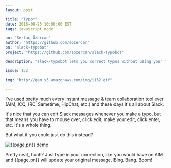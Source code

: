 ```yaml
---
layout: post

title: "Typo*"
date: 2016-08-25 10:00:00 EST
tags: javascript node

an: "Sertaç Özercan"
author: "https://github.com/sozercan"
pn: "slack-typobot"
project: "https://github.com/sozercan/slack-typobot"

description: "slack-typobot lets you correct typos without using your mouse."

issue: 152

img: "http://gam.s3.amazonaws.com/img/i152.gif"

---
```


I've used pretty much every instant message & team collaboration tool ever (AIM, ICQ, IRC,  Sametime, HipChat, etc.) and these days it's all about Slack.

It's nice that you can edit Slack messages whenever you make a typo, but that means you have to mouse over, click edit, make your edit, click enter, etc. It's a whole thing.

But what if you could just do this instead?

<a href="{{page.img}}" title="{{page.pn}} demo"><img src="{{page.img}}" alt="{{page.pn}} demo" class="demo"/></a>

Pretty neat, hunh? Just type in your correction, like you would have on AIM and [{{page.pn}}]({{page.project}}) will update your original message. Bing. Bang. Boom!
